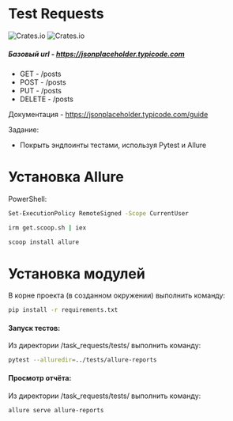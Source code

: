 # Test Requests
![Crates.io](https://img.shields.io/badge/Python-Pytest-yellow)
![Crates.io](https://img.shields.io/badge/Allure-8A2BE2)
##### Базовый url - https://jsonplaceholder.typicode.com

* GET - /posts
* POST  - /posts
* PUT -  /posts
* DELETE - /posts

Документация - https://jsonplaceholder.typicode.com/guide

Задание:

- Покрыть эндпоинты тестами, используя Pytest и Allure

# Установка Allure

PowerShell:
```sh
Set-ExecutionPolicy RemoteSigned -Scope CurrentUser
```
```sh
irm get.scoop.sh | iex
```
```sh
scoop install allure
```
# Установка модулей

В корне проекта (в созданном окружении) выполнить команду:
```sh
pip install -r requirements.txt
```
#### Запуск тестов:
Из директории /task_requests/tests/ выполнить команду:
```sh
pytest --alluredir=../tests/allure-reports
```
#### Просмотр отчёта:
Из директории /task_requests/tests/ выполнить команду:
```sh
allure serve allure-reports
```
